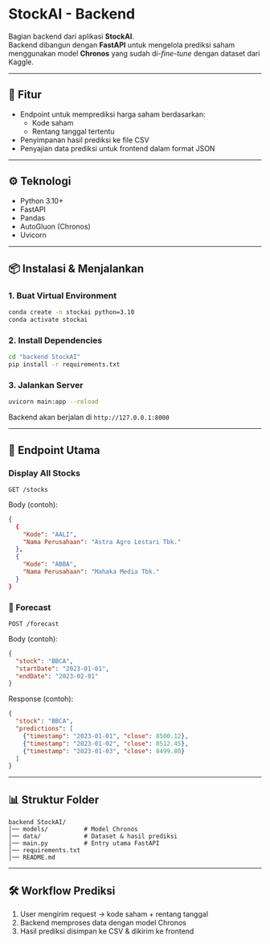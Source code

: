 # StockAI - Backend

Bagian backend dari aplikasi **StockAI**.  
Backend dibangun dengan **FastAPI** untuk mengelola prediksi saham menggunakan model **Chronos** yang sudah di-*fine-tune* dengan dataset dari Kaggle.

---

## 🚀 Fitur
- Endpoint untuk memprediksi harga saham berdasarkan:
  - Kode saham
  - Rentang tanggal tertentu
- Penyimpanan hasil prediksi ke file CSV
- Penyajian data prediksi untuk frontend dalam format JSON

---

## ⚙️ Teknologi
- Python 3.10+
- FastAPI
- Pandas
- AutoGluon (Chronos)
- Uvicorn

---

## 📦 Instalasi & Menjalankan

### 1. Buat Virtual Environment
```bash
conda create -n stockai python=3.10
conda activate stockai
```

### 2. Install Dependencies
```bash
cd "backend StockAI"
pip install -r requirements.txt
```

### 3. Jalankan Server
```bash
uvicorn main:app --reload
```

Backend akan berjalan di `http://127.0.0.1:8000`

---

## 📡 Endpoint Utama

###  Display All Stocks
```http
GET /stocks
```

Body (contoh):
```json
{
  {
    "Kode": "AALI",
    "Nama Perusahaan": "Astra Agro Lestari Tbk."
  },
  {
    "Kode": "ABBA",
    "Nama Perusahaan": "Mahaka Media Tbk."
  }
}
```

### 🔹 Forecast
```http
POST /forecast
```

Body (contoh):
```json
{
  "stock": "BBCA",
  "startDate": "2023-01-01",
  "endDate": "2023-02-01"
}
```

Response (contoh):
```json
{
  "stock": "BBCA",
  "predictions": [
    {"timestamp": "2023-01-01", "close": 8500.12},
    {"timestamp": "2023-01-02", "close": 8512.45},
    {"timestamp": "2023-01-03", "close": 8499.80}
  ]
}
```

---

## 📊 Struktur Folder
```
backend StockAI/
│── models/          # Model Chronos
│── data/            # Dataset & hasil prediksi
│── main.py          # Entry utama FastAPI
│── requirements.txt
│── README.md
```

---

## 🛠️ Workflow Prediksi
1. User mengirim request → kode saham + rentang tanggal
2. Backend memproses data dengan model Chronos
3. Hasil prediksi disimpan ke CSV & dikirim ke frontend
